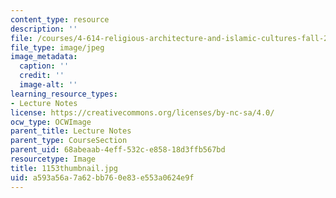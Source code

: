 ```yaml
---
content_type: resource
description: ''
file: /courses/4-614-religious-architecture-and-islamic-cultures-fall-2002/a593a56a7a62bb760e83e553a0624e9f_1153thumbnail.jpg
file_type: image/jpeg
image_metadata:
  caption: ''
  credit: ''
  image-alt: ''
learning_resource_types:
- Lecture Notes
license: https://creativecommons.org/licenses/by-nc-sa/4.0/
ocw_type: OCWImage
parent_title: Lecture Notes
parent_type: CourseSection
parent_uid: 68abeaab-4eff-532c-e858-18d3ffb567bd
resourcetype: Image
title: 1153thumbnail.jpg
uid: a593a56a-7a62-bb76-0e83-e553a0624e9f
---
```

